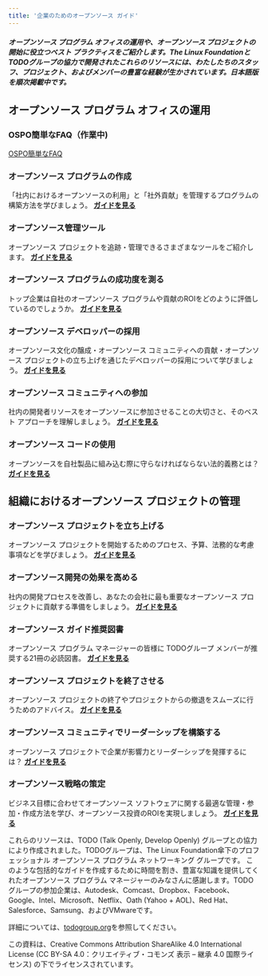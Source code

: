 ```yaml
---
title: '企業のためのオープンソース ガイド'
---
```


##### オープンソース プログラム オフィスの運用や、オープンソース プロジェクトの開始に役立つベスト プラクティスをご紹介します。The Linux FoundationとTODOグループの協力で開発されたこれらのリソースには、わたしたちのスタッフ、プロジェクト、およびメンバーの豊富な経験が生かされています。日本語版を順次掲載中です。

## オープンソース プログラム オフィスの運用

### OSPO簡単なFAQ（作業中)

[OSPO簡単なFAQ](ospo-simple-faq)

### オープンソース プログラムの作成
「社内におけるオープンソースの利用」と「社外貢献」を管理するプログラムの構築方法を学びましょう。
[**ガイドを見る**](create-program.md)

### オープンソース管理ツール
オープンソース プロジェクトを追跡・管理できるさまざまなツールをご紹介します。
[**ガイドを見る**](management-tools.md)

### オープンソース プログラムの成功度を測る
トップ企業は自社のオープンソース プログラムや貢献のROIをどのように評価しているのでしょうか。
[**ガイドを見る**](measuring-success.md)

### オープンソース デベロッパーの採用
オープンソース文化の醸成・オープンソース コミュニティへの貢献・オープンソース プロジェクトの立ち上げを通じたデベロッパーの採用について学びましょう。
[**ガイドを見る**](recruiting-developers.md)

### オープンソース コミュニティへの参加
社内の開発者リソースをオープンソースに参加させることの大切さと、そのベスト アプローチを理解しましょう。
[**ガイドを見る**](participating.md)

### オープンソース コードの使用
オープンソースを自社製品に組み込む際に守らなければならない法的義務とは？
[**ガイドを見る**](using-open-source.md)

## 組織におけるオープンソース プロジェクトの管理

### オープンソース プロジェクトを立ち上げる
オープンソース プロジェクトを開始するためのプロセス、予算、法務的な考慮事項などを学びましょう。
[**ガイドを見る**](starting.md)

### オープンソース開発の効果を高める
社内の開発プロセスを改善し、あなたの会社に最も重要なオープンソース プロジェクトに貢献する準備をしましょう。
[**ガイドを見る**](impact.md)

### オープンソース ガイド推奨図書
オープンソース プログラム マネージャーの皆様に TODOグループ メンバーが推奨する21冊の必読図書。
[**ガイドを見る**](open-source-reading-list.md)

### オープンソース プロジェクトを終了させる
オープンソース プロジェクトの終了やプロジェクトからの撤退をスムーズに行うためのアドバイス。
[**ガイドを見る**](shutting-down.md)

### オープンソース コミュニティでリーダーシップを構築する
オープンソース プロジェクトで企業が影響力とリーダーシップを発揮するには？
[**ガイドを見る**](building-leadership.md)

### オープンソース戦略の策定
ビジネス目標に合わせてオープンソース ソフトウェアに関する最適な管理・参加・作成方法を学び、オープンソース投資のROIを実現しましょう。
[**ガイドを見る**](https://www.linuxfoundation.jp/resources/open-source-guides/setting-an-open-source-strategy/)

これらのリソースは、TODO (Talk Openly, Develop Openly) グループとの協力により作成されました。TODOグループは、The Linux Foundation傘下のプロフェッショナル オープンソース プログラム ネットワーキング グループです。 このような包括的なガイドを作成するために時間を割き、豊富な知識を提供してくれたオープンソース プログラム マネージャーのみなさんに感謝します。TODOグループの参加企業は、Autodesk、Comcast、Dropbox、Facebook、Google、Intel、Microsoft、Netflix、Oath (Yahoo + AOL)、Red Hat、Salesforce、Samsung、およびVMwareです。

詳細については、[todogroup.org](http://todogroup.org/)を参照してください。

この資料は、Creative Commons Attribution ShareAlike 4.0 International License (CC BY-SA 4.0：クリエイティブ・コモンズ 表示 – 継承 4.0 国際ライセンス) の下でライセンスされています。
